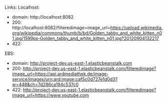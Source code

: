 Links:
Localhost:
- domain: http://localhost:8082
- 200: http://localhost:8082/filteredimage=image_url=https://upload.wikimedia.org/wikipedia/commons/thumb/b/bd/Golden_tabby_and_white_kitten_n01.jpg/1599px-Golden_tabby_and_white_kitten_n01.jpg?20120904132217
- 422:

EBS:
- domain: http://project-dev.us-east-1.elasticbeanstalk.com
- 200: http://project-dev.us-east-1.elasticbeanstalk.com/filteredimage?image_url=https://api.ardmediathek.de/image-service/images/urn:ard:image:caf5c0d727e1d0d3?w=448&ch=7d286ca194c537c0
- 422: http://project-dev.us-east-1.elasticbeanstalk.com/filteredimage?image_url=https://www.youtube.com


